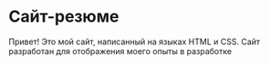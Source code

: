 # Сайт-резюме
Привет! Это мой сайт, написанный на языках HTML и CSS. Сайт разработан для отображения моего опыты в разработке
